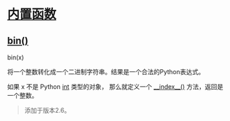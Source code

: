 # [内置函数](https://github.com/Summer-Felix/Develop/blob/master/Python/内置函数.md) #

## [bin()](http://python.usyiyi.cn/translate/python_352/library/functions.html) ##

bin(x)

将一个整数转化成一个二进制字符串。结果是一个合法的Python表达式。

如果 x 不是 Python [int](http://python.usyiyi.cn/documents/python_352/library/functions.html#int) 类型的对象，
那么就定义一个 [\_\_index\_\_()](http://python.usyiyi.cn/documents/python_352/reference/datamodel.html#object.__index__) 
方法，返回是一个整数。

> 添加于版本2.6。
